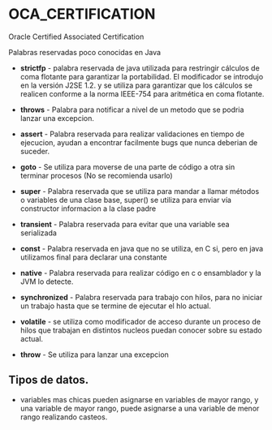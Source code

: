 # OCA_CERTIFICATION
Oracle Certified Associated Certification

Palabras reservadas poco conocidas en Java



* **strictfp** -  palabra reservada de java utilizada para restringir cálculos de coma flotante para garantizar la portabilidad. El modificador se introdujo en la versión J2SE 1.2. y se utiliza para  garantizar que los cálculos se realicen conforme a la norma IEEE-754 para aritmética en coma flotante. 
  

* **throws** - Palabra para notificar a nivel de un metodo que se podria lanzar una excepcion.
  

* **assert** - Palabra reservada para realizar validaciones en tiempo de ejecucion, ayudan a encontrar facilmente bugs que nunca deberian de suceder.
  

* **goto** - Se utiliza para moverse de una parte de código a otra sin terminar procesos (No se recomienda usarlo)
  

* **super** - Palabra reservada que se utiliza para mandar a llamar métodos o variables de una clase base, super() se utiliza para enviar vía constructor informacion a la clase padre
  

* **transient** - Palabra reservada para evitar que una variable sea serializada
  

* **const** - Palabra reservada en java que no se utiliza, en C si, pero en java utilizamos final para declarar una constante
  

* **native** - Palabra reservada para realizar código en c o ensamblador y la JVM lo detecte.
  

* **synchronized** - Palabra reservada para trabajo con hilos, para no iniciar un trabajo hasta que se termine de ejecutar el hlo actual.
  

* **volatile** - se utiliza como modificador de acceso durante un proceso de hilos que trabajan en distintos nucleos puedan conocer sobre su estado actual.
  

* **throw** - Se utiliza para lanzar una excepcion

## Tipos de datos.

 * variables mas chicas pueden asignarse en variables de mayor rango, y una variable de mayor rango, puede asignarse a una variable de menor rango realizando casteos.

  


